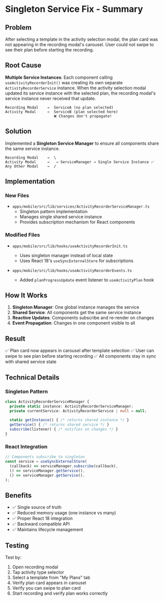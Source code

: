 # Singleton Service Fix - Summary

## Problem
After selecting a template in the activity selection modal, the plan card was not appearing in the recording modal's carousel. User could not swipe to see their plan before starting the recording.

## Root Cause
**Multiple Service Instances**: Each component calling `useActivityRecorderInit()` was creating its own separate `ActivityRecorderService` instance. When the activity selection modal updated its service instance with the selected plan, the recording modal's service instance never received that update.

```
Recording Modal    →  ServiceA (no plan selected)
Activity Modal     →  ServiceB (plan selected here)
                      ❌ Changes don't propagate!
```

## Solution
Implemented a **Singleton Service Manager** to ensure all components share the same service instance.

```
Recording Modal    →  \
Activity Modal     →   → ServiceManager → Single Service Instance ✅
Any Other Modal    →  /
```

## Implementation

### New Files
- `apps/mobile/src/lib/services/ActivityRecorderServiceManager.ts`
  - Singleton pattern implementation
  - Manages single shared service instance
  - Provides subscription mechanism for React components

### Modified Files
- `apps/mobile/src/lib/hooks/useActivityRecorderInit.ts`
  - Uses singleton manager instead of local state
  - Uses React 18's `useSyncExternalStore` for subscriptions
  
- `apps/mobile/src/lib/hooks/useActivityRecorderEvents.ts`
  - Added `planProgressUpdate` event listener to `useActivityPlan` hook

## How It Works

1. **Singleton Manager**: One global instance manages the service
2. **Shared Service**: All components get the same service instance
3. **Reactive Updates**: Components subscribe and re-render on changes
4. **Event Propagation**: Changes in one component visible to all

## Result
✅ Plan card now appears in carousel after template selection
✅ User can swipe to see plan before starting recording
✅ All components stay in sync with shared service state

## Technical Details

### Singleton Pattern
```typescript
class ActivityRecorderServiceManager {
  private static instance: ActivityRecorderServiceManager;
  private currentService: ActivityRecorderService | null = null;
  
  static getInstance() { /* returns shared instance */ }
  getService() { /* returns shared service */ }
  subscribe(listener) { /* notifies on changes */ }
}
```

### React Integration
```typescript
// Components subscribe to singleton
const service = useSyncExternalStore(
  (callback) => serviceManager.subscribe(callback),
  () => serviceManager.getService(),
  () => serviceManager.getService(),
);
```

## Benefits
- ✅ Single source of truth
- ✅ Reduced memory usage (one instance vs many)
- ✅ Proper React 18 integration
- ✅ Backward compatible API
- ✅ Maintains lifecycle management

## Testing
Test by:
1. Open recording modal
2. Tap activity type selector
3. Select a template from "My Plans" tab
4. Verify plan card appears in carousel
5. Verify you can swipe to plan card
6. Start recording and verify plan works correctly